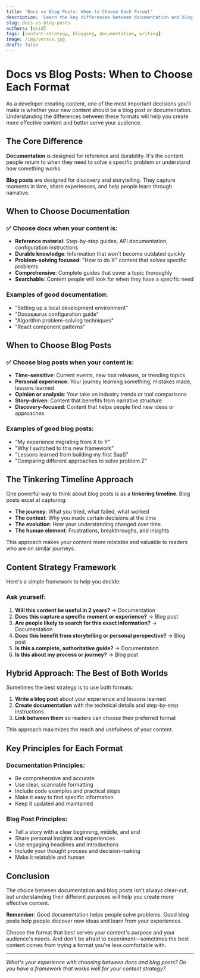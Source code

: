 ```yaml
---
title: 'Docs vs Blog Posts: When to Choose Each Format'
description: 'Learn the key differences between documentation and blog posts to make better content decisions for your developer blog.'
slug: docs-vs-blog-posts
authors: [oeid]
tags: [content-strategy, blogging, documentation, writing]
image: /img/versus.jpg
draft: false
---
```


# Docs vs Blog Posts: When to Choose Each Format

As a developer creating content, one of the most important decisions you'll make is whether your new content should be a blog post or documentation. Understanding the differences between these formats will help you create more effective content and better serve your audience.

## The Core Difference

**Documentation** is designed for reference and durability. It's the content people return to when they need to solve a specific problem or understand how something works.

**Blog posts** are designed for discovery and storytelling. They capture moments in time, share experiences, and help people learn through narrative.

## When to Choose Documentation

### ✅ Choose docs when your content is:

- **Reference material**: Step-by-step guides, API documentation, configuration instructions
- **Durable knowledge**: Information that won't become outdated quickly
- **Problem-solving focused**: "How to do X" content that solves specific problems
- **Comprehensive**: Complete guides that cover a topic thoroughly
- **Searchable**: Content people will look for when they have a specific need

### Examples of good documentation:
- "Setting up a local development environment"
- "Docusaurus configuration guide"
- "Algorithm problem-solving techniques"
- "React component patterns"

## When to Choose Blog Posts

### ✅ Choose blog posts when your content is:

- **Time-sensitive**: Current events, new tool releases, or trending topics
- **Personal experience**: Your journey learning something, mistakes made, lessons learned
- **Opinion or analysis**: Your take on industry trends or tool comparisons
- **Story-driven**: Content that benefits from narrative structure
- **Discovery-focused**: Content that helps people find new ideas or approaches

### Examples of good blog posts:
- "My experience migrating from X to Y"
- "Why I switched to this new framework"
- "Lessons learned from building my first SaaS"
- "Comparing different approaches to solve problem Z"

## The Tinkering Timeline Approach

One powerful way to think about blog posts is as a **tinkering timeline**. Blog posts excel at capturing:

- **The journey**: What you tried, what failed, what worked
- **The context**: Why you made certain decisions at the time
- **The evolution**: How your understanding changed over time
- **The human element**: Frustrations, breakthroughs, and insights

This approach makes your content more relatable and valuable to readers who are on similar journeys.

## Content Strategy Framework

Here's a simple framework to help you decide:

### Ask yourself:
1. **Will this content be useful in 2 years?** → Documentation
2. **Does this capture a specific moment or experience?** → Blog post
3. **Are people likely to search for this exact information?** → Documentation
4. **Does this benefit from storytelling or personal perspective?** → Blog post
5. **Is this a complete, authoritative guide?** → Documentation
6. **Is this about my process or journey?** → Blog post

## Hybrid Approach: The Best of Both Worlds

Sometimes the best strategy is to use both formats:

1. **Write a blog post** about your experience and lessons learned
2. **Create documentation** with the technical details and step-by-step instructions
3. **Link between them** so readers can choose their preferred format

This approach maximizes the reach and usefulness of your content.

## Key Principles for Each Format

### Documentation Principles:
- Be comprehensive and accurate
- Use clear, scannable formatting
- Include code examples and practical steps
- Make it easy to find specific information
- Keep it updated and maintained

### Blog Post Principles:
- Tell a story with a clear beginning, middle, and end
- Share personal insights and experiences
- Use engaging headlines and introductions
- Include your thought process and decision-making
- Make it relatable and human

## Conclusion

The choice between documentation and blog posts isn't always clear-cut, but understanding their different purposes will help you create more effective content. 

**Remember**: Good documentation helps people solve problems. Good blog posts help people discover new ideas and learn from your experiences.

Choose the format that best serves your content's purpose and your audience's needs. And don't be afraid to experiment—sometimes the best content comes from trying a format you're less comfortable with.

---

*What's your experience with choosing between docs and blog posts? Do you have a framework that works well for your content strategy?* 

